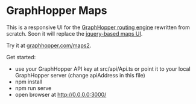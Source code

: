 # GraphHopper Maps

This is a responsive UI for the [GraphHopper routing engine](https://github.com/graphhopper/graphhopper) rewritten from scratch. Soon it will replace the [jquery-based maps UI](https://github.com/graphhopper/graphhopper#graphhopper-maps).

Try it at [graphhopper.com/maps2](https://graphhopper.com/maps2/).

Get started:

 * use your GraphHopper API key at src/api/Api.ts
   or point it to your local GraphHopper server (change apiAddress in this file)
 * npm install
 * npm run serve
 * open browser at http://0.0.0.0:3000/